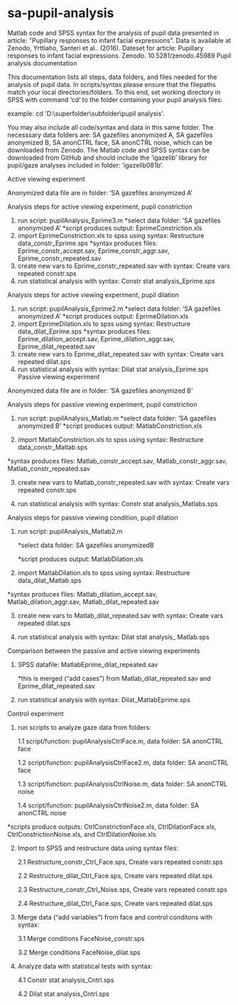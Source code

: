 # sa-pupil-analysis
Matlab code and SPSS syntax for the analysis of pupil data presented in article: "Pupillary responses to infant facial expressions". Data is available at Zenodo, Yrttiaho, Santeri et al.. (2016). Dateset for article: Pupillary responses to infant facial expressions. Zenodo. 10.5281/zenodo.45989
Pupil analysis documentation

This documentation lists all steps, data folders, and files needed for the analysis of pupil data. In scripts/syntax please ensure that the filepaths match your local directories/folders. To this end, set working directory in SPSS with command ‘cd’ to the folder containing your pupil analysis files:

example: cd 'D:\superfolder\subfolder\pupil analysis'.

You may also include all code/syntax and data in this same folder. The necesssary data folders are: SA gazefiles anonymized A, SA gazefiles anonymized B, SA anonCTRL face, SA anonCTRL noise, which can be downloaded from Zenodo. The Matlab code and SPSS syntax can be downloaded from GitHub and should include the ‘igazelib’ library for pupil/gaze analyses included in folder: ‘igazelib081b’.

Active viewing experiment 

Anonymized data file are in folder: ‘SA gazefiles anonymized A’

Analysis steps for active viewing experiment, pupil constriction
1. run script: pupilAnalysis_Eprime3.m
	*select data folder: ‘SA gazefiles anonymized A’
	*script produces output: EprimeConstriction.xls
2.  import EprimeConstriction.xls to spss using syntax: Restructure data_constr_Eprime.sps
*syntax produces files: Eprime_constr_accept.sav, Eprime_constr_aggr.sav, Eprime_constr_repeated.sav
3. create new vars to Eprime_constr_repeated.sav with syntax: Create vars repeated constr.sps
4. run statistical analysis with syntax: Constr stat analysis_Eprime.sps

Analysis steps for active viewing experiment, pupil dilation
1. run script: pupilAnalysis_Eprime2.m
	*select data folder: ‘SA gazefiles anonymized A’
	*script produces output: EprimeDilation.xls
2.  import EprimeDilation.xls to spss using syntax: Restructure data_dilat_Eprime.sps
*syntax produces files: Eprime_dilation_accept.sav, Eprime_dilation_aggr.sav, Eprime_dilat_repeated.sav
3. create new vars to Eprime_dilat_repeated.sav with syntax: Create vars repeated dilat.sps
4. run statistical analysis with syntax: Dilat stat analysis_Eprime.sps
 
Passive viewing experiment	

Anonymized data file are in folder: ‘SA gazefiles anonymized B’

Analysis steps for passive viewing experiment, pupil constriction

1. run script: pupilAnalysis_Matlab.m
	*select data folder: ‘SA gazefiles anonymized B’
	*script produces output: MatlabConstriction.xls

2.  import MatlabConstriction.xls to spss using syntax: Restructure data_constr_Matlab.sps

*syntax produces files: Matlab_constr_accept.sav, Matlab_constr_aggr.sav, Matlab_constr_repeated.sav

3. create new vars to Matlab_constr_repeated.sav with syntax: Create vars repeated constr.sps

4. run statistical analysis with syntax: Constr stat analysis_Matlabs.sps


Analysis steps for passive viewing condition, pupil dilation

1. run script: pupilAnalysis_Matlab2.m

	*select data folder: SA gazefiles anonymizedB

	*script produces output: MatlabDilation.xls

2.  import MatlabDilation.xls to spss using syntax: Restructure data_dilat_Matlab.sps

*syntax produces files: Matlab_dilation_accept.sav, Matlab_dilation_aggr.sav, Matlab_dilat_repeated.sav


3. create new vars to Matlab_dilat_repeated.sav with syntax: Create vars repeated dilat.sps

4. run statistical analysis with syntax: Dilat stat analysis_ Matlab.sps


Comparison between the passive and active viewing experiments

1. SPSS datafile: MatlabEprime_dilat_repeated.sav

	*this is merged (“add cases”) from Matlab_dilat_repeated.sav and Eprime_dilat_repeated.sav

2. run statistical analysis with syntax: Dilat_MatlabEprime.sps


Control experiment

1. run scripts to analyze gaze data from folders:

	1.1 script/function: pupilAnalysisCtrlFace.m,	data folder: SA anonCTRL face

	1.2 script/function: pupilAnalysisCtrlFace2.m,	data folder: SA anonCTRL face

	1.3 script/function: pupilAnalysisCtrlNoise.m,	data folder: SA anonCTRL noise

	1.4 script/function: pupilAnalysisCtrlNoise2.m,	data folder: SA anonCTRL noise

*scripts produce outputs: CtrlConstrictionFace.xls, CtrlDilationFace.xls, CtrlConstrictionNoise.xls, and CtrlDilationNoise.xls

2. Import to SPSS and restructure data using syntax files:

	2.1 Restructure_constr_Ctrl_Face.sps, Create vars repeated constr.sps

	2.2 Restructure_dilat_Ctrl_Face.sps, Create vars repeated dilat.sps

	2.3 Restructure_constr_Ctrl_Noise.sps, Create vars repeated constr.sps

	2.4 Restructure_dilat_Ctrl_Face.sps, Create vars repeated dilat.sps

3. Merge data (“add variables”) from face and control conditons with syntax:

	3.1 Merge conditions FaceNoise_constr.sps

	3.2 Merge conditions FaceNoise_dilat.sps

4. Analyze data with statistical tests with syntax:

	4.1 Constr stat analysis_Cntrl.sps

	4.2 Dilat stat analysis_Cntrl.sps
